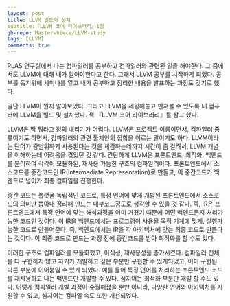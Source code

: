 ```yaml
---
layout: post
title: LLVM 빌드와 설치
subtitle:『LLVM 코어 라이브러리』1장
gh-repo: Masterwhiece/LLVM-study
tags: [LLVM]
comments: true
---
```


PLAS 연구실에서 나는 컴파일러를 공부하고 컴파일러와 관련된 일을 해야한다. 그 중에서도 LLVM에 대해 내가 알아야한다고 한다. 그래서 LLVM 공부를 시작하게 되었다. 공부를 돕기위해 세미나를 열고 내가 공부하고 정리한 내용을 발표하는 과정도 갖기로 했다.

일단 LLVM이 뭔지 알아보았다. 그리고 LLVM을 세팅해놓고 만져볼 수 있도록 내 컴퓨터에 LLVM을 빌드 및 설치했다. 책 『LLVM 코어 라이브러리』를 참고 했다.

LLVM은 딱 뭐라고 정의 내리기가 어렵다. LLVM은 프로젝트 이름이면서, 컴파일러 종류이기도 하면서, 컴파일러와 관련 툴체인의 집합을 이르는 말이기도 하다. LLVM이라는 단어가 광범위하게 사용된다는 것을 체감하는데까지 시간이 좀 걸려서, LLVM 개념을 이해하는데 어려움을 겪었던 것 같다.
간단하게 LLVM은 프론트엔드, 최적화, 백엔드를 분리하여 각각이 모듈화된, 재사용 가능한 구조의 컴파일러이다. 프론트엔드에서 소스코드를 중간코드인 IR(Intermediate Representation)로 만들고, 이 중간코드가 백엔드로 넘어가 최종 컴파일을 진행한다.

중간 코드는 플랫폼 독립적인 코드로, 특정 언어에 맞게 개발된 프론트엔드에서 소스코드의 의미만 뽑아내 정리해 만드는 내부코드정도로 생각할 수 있을 것 같다. 즉, IR은 프론트엔드에서 특정 언어에 맞는 해석과정을 이미 거쳤기 때문에 어떤 백엔드든지 처리가능한 코드인 것이다.
이 IR을 백엔드에서는 프로그램이 사용될 목적 기계에 맞게, 실행가능한 코드로 만들어준다. 즉, 백엔드에서는 IR을 각 아키텍처에 맞는 최종 코드로 만든다는 것이다. 이 최종 코드로 만드는 과정 전에 중간코드를 받아 최적화를 할 수도 있다.

이러한 구조로 컴파일러를 모듈화했고, 이식성, 재사용성을 증가시켰다. 컴파일러 전체를 다 구현하지 않고 자기가 개발하고 싶은 부분만 구현할 수 있게되었고, 이미 구현된 다른 부분에 이어붙일 수 있게 되었다. 예를 들어 특정 언어를 처리하는 프론트엔드 코드를 재사용하고 나는 백엔드만 개발할 수 있다. 심지어는 최적화 부분만 개발 할 수도 있다. 이렇게 컴파일러 개발 과정이 수월해졌을 뿐만 아니라, 다양한 언어와 아키텍처를 지원할 수 있고, 심지어는 컴파일 속도 또한 개선되었다.
